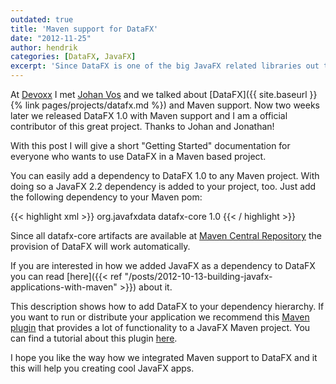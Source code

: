 ```yaml
---
outdated: true
title: 'Maven support for DataFX'
date: "2012-11-25"
author: hendrik
categories: [DataFX, JavaFX]
excerpt: 'Since DataFX is one of the big JavaFX related libraries out there it makes sense to use it in modern Maven based applications. This post gives an overview how you can use DataFX in a Maven based project.'
---
```

At [Devoxx](http://www.devoxx.com/display/DV12/Home) I met [Johan Vos](https://twitter.com/johanvos) and we talked about [DataFX]({{ site.baseurl }}{% link pages/projects/datafx.md %}) and Maven support. Now two weeks later we released DataFX 1.0 with Maven support and I am a official contributor of this great project. Thanks to Johan and Jonathan!

With this post I will give a short "Getting Started" documentation for everyone who wants to use DataFX in a Maven based project.

You can easily add a dependency to DataFX 1.0 to any Maven project. With doing so a JavaFX 2.2 dependency is added to your project, too. Just add the following dependency to your Maven pom:

{{< highlight xml >}}
<dependency>
   <groupId>org.javafxdata</groupId>
   <artifactId>datafx-core</artifactId>
   <version>1.0</version>
</dependency>
{{< / highlight >}}

Since all datafx-core artifacts are available at [Maven Central Repository](http://search.maven.org) the provision of DataFX will work automatically.

If you are interested in how we added JavaFX as a dependency to DataFX you can read [here]({{< ref "/posts/2012-10-13-building-javafx-applications-with-maven" >}}) about it.

This description shows how to add DataFX to your dependency hierarchy. If you want to run or distribute your application we recommend this [Maven plugin](https://github.com/zonski/javafx-maven-plugin) that provides a lot of functionality to a JavaFX Maven project. You can find a tutorial about this plugin [here](http://www.zenjava.com/2012/11/24/from-zero-to-javafx-in-5-minutes/).

I hope you like the way how we integrated Maven support to DataFX and it this will help you creating cool JavaFX apps.
